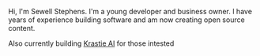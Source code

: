 Hi, I'm Sewell Stephens. I'm a young developer and business owner. I have years of experience building software and am now creating open source content.

Also currently building [Krastie AI](https://krastie.ai) for those intested
